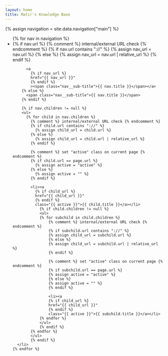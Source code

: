 ```yaml
---
layout: home
title: Matir's Knowledge Base
---
```

{% assign navigation = site.data.navigation["main"] %}

<div id="home" class="nav__list">
  <ul class="nav__items">
    {% for nav in navigation %}
      <li>
        {% if nav.url %}
          {% comment %} internal/external URL check {% endcomment %}
          {% if nav.url contains "://" %}
            {% assign nav_url = nav.url %}
          {% else %}
            {% assign nav_url = nav.url | relative_url %}
          {% endif %}

          <a
            {% if nav_url %}
            href="{{ nav_url }}"
            {% endif %}
            ><span class="nav__sub-title">{{ nav.title }}</span></a>
        {% else %}
          <span class="nav__sub-title">{{ nav.title }}</span>
        {% endif %}

        {% if nav.children != null %}
        <ul>
          {% for child in nav.children %}
            {% comment %} internal/external URL check {% endcomment %}
            {% if child.url contains "://" %}
              {% assign child_url = child.url %}
            {% else %}
              {% assign child_url = child.url | relative_url %}
            {% endif %}

            {% comment %} set "active" class on current page {% endcomment %}
            {% if child.url == page.url %}
              {% assign active = "active" %}
            {% else %}
              {% assign active = "" %}
            {% endif %}

            <li><a
              {% if child_url %}
              href="{{ child_url }}"
              {% endif %}
              class="{{ active }}">{{ child.title }}</a></li>
                {% if child.children != null %}
                <ul>
                {% for subchild in child.children %}
                    {% comment %} internal/external URL check {% endcomment %}
                    {% if subchild.url contains "://" %}
                    {% assign child_url = subchild.url %}
                    {% else %}
                    {% assign child_url = subchild.url | relative_url %}
                    {% endif %}

                    {% comment %} set "active" class on current page {% endcomment %}
                    {% if subchild.url == page.url %}
                    {% assign active = "active" %}
                    {% else %}
                    {% assign active = "" %}
                    {% endif %}

                    <li><a
                    {% if child_url %}
                    href="{{ child_url }}"
                    {% endif %}
                    class="{{ active }}">{{ subchild.title }}</a></li>
                {% endfor %}
                </ul>
                {% endif %}
            {% endfor %}
            </ul>
            {% endif %}
      </li>
    {% endfor %}
  </ul>
</div>
